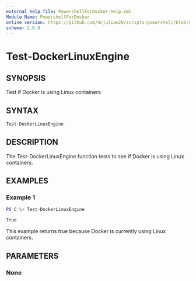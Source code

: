 ```yaml
---
external help file: PowershellForDocker-help.xml
Module Name: PowershellForDocker
online version: https://github.com/dcjulian29/scripts-powershell/blob/main/Modules/PowershellForDocker/docs/Test-DockerLinuxEngine.md
schema: 2.0.0
---
```


# Test-DockerLinuxEngine

## SYNOPSIS

Test if Docker is using Linux containers.

## SYNTAX

```powershell
Test-DockerLinuxEngine
```

## DESCRIPTION

The Test-DockerLinuxEngine function tests to see if Docker is using Linux containers.

## EXAMPLES

### Example 1

```powershell
PS C:\> Test-DockerLinuxEngine

True
```

This example returns true because Docker is currently using Linux containers.

## PARAMETERS

### None
